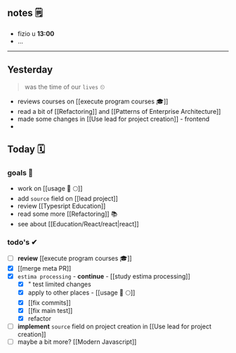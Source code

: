 ## notes 🗒
- fizio u **13:00**
- ...

---
## Yesterday
> was the time of our `lives` ⏲

- reviews courses on [[execute program courses 🎓]]
- read a bit of [[Refactoring]] and [[Patterns of Enterprise Architecture]] 
- made some changes in [[Use lead for project creation]] - frontend
- 

## Today 🗓

### goals 🏴
- work on [[usage 🍏 🌕]]
- add `source` field on [[lead project]]
- review [[Typesript Education]]
- read some more [[Refactoring]] 📚
- see about [[Education/React/react|react]]

### todo's ✔
- [ ] **review** [[execute program courses 🎓]]
- [x] [[merge meta PR]]
- [x] `estima processing` - **continue** - [[study estima processing]]
	- [x] " test limited changes
	- [x] apply to other places - [[usage 🍏 🌕]]
	- [x] [[fix commits]]
	- [x] [[fix main test]]
	- [x] refactor
- [ ] **implement** `source` field on project creation in [[Use lead for project creation]]
- [ ] maybe a bit more? [[Modern Javascript]]